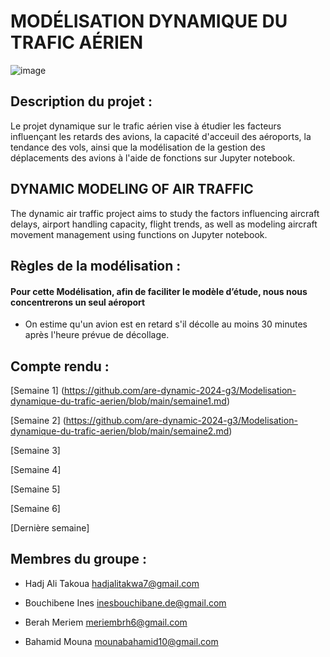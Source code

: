 # MODÉLISATION DYNAMIQUE DU TRAFIC AÉRIEN

![image](https://media.lesechos.com/api/v1/images/view/61df33113e45460b10254224/1280x720/070727865924-web-tete.jpg)

## Description du projet : ##

Le projet dynamique sur le trafic aérien vise à étudier les facteurs influençant les retards des avions, la capacité d'acceuil des aéroports, la tendance des vols, ainsi que la modélisation de la gestion des déplacements des avions à l'aide de fonctions
sur Jupyter notebook.

## DYNAMIC MODELING OF AIR TRAFFIC

The dynamic air traffic project aims to study the factors influencing aircraft delays, airport handling capacity, flight trends, as well as modeling aircraft movement management using functions on Jupyter notebook.

## Règles de la modélisation :
#### Pour cette Modélisation, afin de faciliter le modèle d’étude, nous nous concentrerons un seul aéroport 

+ On estime qu'un avion est en retard s'il décolle au moins 30 minutes après l'heure prévue de décollage.

## Compte rendu : ##

[Semaine 1] (https://github.com/are-dynamic-2024-g3/Modelisation-dynamique-du-trafic-aerien/blob/main/semaine1.md)

[Semaine 2] (https://github.com/are-dynamic-2024-g3/Modelisation-dynamique-du-trafic-aerien/blob/main/semaine2.md)

[Semaine 3] 

[Semaine 4]  

[Semaine 5]

[Semaine 6]

[Dernière semaine]

## Membres du groupe : ##

+ Hadj Ali Takoua
hadjalitakwa7@gmail.com

+ Bouchibene  Ines 
inesbouchibane.de@gmail.com
 
+ Berah Meriem 
meriembrh6@gmail.com

+ Bahamid Mouna 
 mounabahamid10@gmail.com
